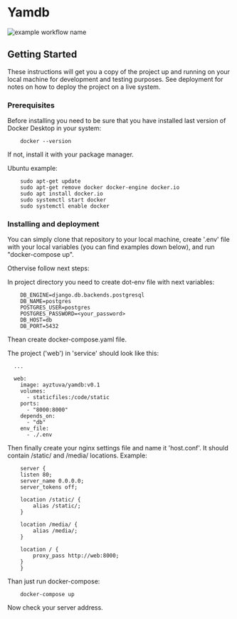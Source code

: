 # Yamdb
![example workflow name](https://github.com/ayztuva/foodgram-project/workflows/CI/badge.svg)



## Getting Started

These instructions will get you a copy of the project up and running on your local machine for development and testing purposes. See deployment for notes on how to deploy the project on a live system.

### Prerequisites

Before installing you need to be sure that you have installed last version of Docker Desktop in your system:

```
    docker --version
```

If not, install it with your package manager.

Ubuntu example:

```
    sudo apt-get update
    sudo apt-get remove docker docker-engine docker.io
    sudo apt install docker.io
    sudo systemctl start docker
    sudo systemctl enable docker
```

### Installing and deployment

You can simply clone that repository to your local machine, create '.env' file with your local variables (you can find examples down below), and run "docker-compose up".

Othervise follow next steps:

In project directory you need to create dot-env file with next variables:

```
    DB_ENGINE=django.db.backends.postgresql
    DB_NAME=postgres
    POSTGRES_USER=postgres
    POSTGRES_PASSWORD=<your_password>
    DB_HOST=db
    DB_PORT=5432
```

Thean create docker-compose.yaml file.

The project ('web') in 'service' should look like this:

```
  ...

  web:
    image: ayztuva/yamdb:v0.1
    volumes:
      - staticfiles:/code/static
    ports:
      - "8000:8000"
    depends_on: 
      - "db"
    env_file: 
      - ./.env
```

Then finally create your nginx settings file and name it 'host.conf'.
It should contain /static/ and /media/ locations.
Example:

```
    server {
    listen 80;
    server_name 0.0.0.0;
    server_tokens off;

    location /static/ {
        alias /static/;
    }

    location /media/ {
        alias /media/;
    }

    location / {
        proxy_pass http://web:8000;
    }
    }
```

Than just run docker-compose:

```
    docker-compose up
```

Now check your server address.
